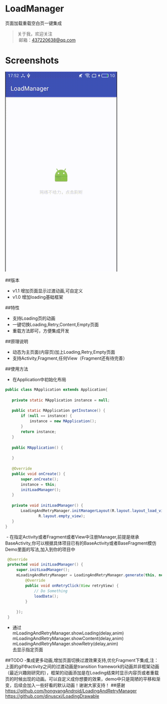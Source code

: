 # LoadManager
页面加载重载空白页一键集成

> 关于我，欢迎关注  
  邮箱：437220638@qq.com
 
# Screenshots
![image](/screenshots/video1.gif)

##版本 
- v1.1 增加页面显示过渡动画,可自定义
- v1.0 增加loading基础框架

##特性
- 支持Loading页的动画
- 一键切换Loading,Retry,Content,Empty页面
- 重载方法即可，方便集成开发

##原理说明
- 动态为主页面(内容页)加上Loading,Retry,Empty页面
- 支持Activity,Fragment,任何View（Fragment还有待完善）


##使用方法
 - 在Application中初始化布局
 ```java
 public class MApplication extends Application{

    private static MApplication instance = null;

    public static MApplication getInstance() {
        if (null == instance) {
            instance = new MApplication();
        }
        return instance;
    }

    public MApplication() {

    }

    @Override
    public void onCreate() {
        super.onCreate();
        instance = this;
        initLoadManager();
    }

    private void initLoadManager() {
        LoadingAndRetryManager.initManagerLayout(R.layout.layout_load_view,R.layout.layout_reload_view,
                R.layout.empty_view);
    }
}
```
 - 在指定Activity或者Fragment或者View中注册Manager,前提是继承BaseActivity,你可以根据具体项目已有的BaseActivity或者BaseFragment模仿Demo里面的写法,加入到你的项目中
 
 ```java
  @Override
  protected void initLoadManager() {
      super.initLoadManager();
      mLoadingAndRetryManager = LoadingAndRetryManager.generate(this, new DefaultLoadListener() {
          @Override
          public void onRetryClick(View retryView) {
              // Do Something
              loadData();
          }

      });
  }
 ```
 - 通过</br>
mLoadingAndRetryManager.showLoading(delay,anim)</br>
mLoadingAndRetryManager.showContent(delay,anim)</br>
mLoadingAndRetryManager.showRetry(delay,anim)</br>
去显示指定页面

##TODO
-集成更多动画,增加页面切换过渡效果支持,优化Fragment下集成,注：上面的gif中activity之间的过渡动画是transition framework的动画并非框架动画（最近兴趣刚研究的），框架的动画添加是在Loading结束时显示内容页或者重载页的时候出现的动画。可以自定义成你想要的效果，demo中只是简陋的平移和渐变，后续会加入一些好看的默认动画！谢谢大家支持！
##感谢
https://github.com/hongyangAndroid/LoadingAndRetryManager</br>
https://github.com/dinuscxj/LoadingDrawable
